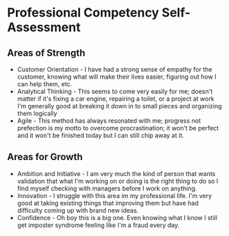 # Professional Competency Self-Assessment

## Areas of Strength
 - Customer Orientation - I have had a strong sense of empathy for the customer, knowing what will make their lives easier, figuring out how I can help them, etc.
 - Analytical Thinking - This seems to come very easily for me; doesn't matter if it's fixing a car engine, repairing a toilet, or a project at work I'm generally good at breaking it down in to small pieces and organizing them logically
 - Agile - This method has always resonated with me; progress not prefection is my motto to overcome procrastination; it won't be perfect and it won't be finished today but I can still chip away at it.

## Areas for Growth

 - Ambition and Initiative - I am very much the kind of person that wants validation that what I'm working on or doing is the right thing to do so I find myself checking with managers before I work on anything.
 - Innovation - I struggle with this area im my professional life. I'm very good at taking existing things that improving them but have had difficulty coming up with brand new ideas.
 - Confidence - Oh boy this is a big one. Even knowing what I know I still get imposter syndrome feeling like I'm a fraud every day.
